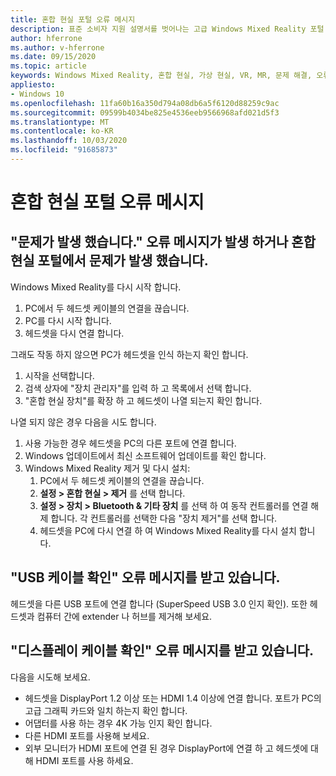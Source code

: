 ```yaml
---
title: 혼합 현실 포털 오류 메시지
description: 표준 소비자 지원 설명서를 벗어나는 고급 Windows Mixed Reality 포털 메시지 문제 해결
author: hferrone
ms.author: v-hferrone
ms.date: 09/15/2020
ms.topic: article
keywords: Windows Mixed Reality, 혼합 현실, 가상 현실, VR, MR, 문제 해결, 오류, 도움말, 지원, 혼합 현실 포털
appliesto:
- Windows 10
ms.openlocfilehash: 11fa60b16a350d794a08db6a5f6120d88259c9ac
ms.sourcegitcommit: 09599b4034be825e4536eeb9566968afd021d5f3
ms.translationtype: MT
ms.contentlocale: ko-KR
ms.lasthandoff: 10/03/2020
ms.locfileid: "91685873"
---
```

# <a name="mixed-reality-portal-error-messages"></a>혼합 현실 포털 오류 메시지

## <a name="i-got-a-something-went-wrong-error-message-or-im-having-problems-in-the-mixed-reality-portal"></a>"문제가 발생 했습니다." 오류 메시지가 발생 하거나 혼합 현실 포털에서 문제가 발생 했습니다.

Windows Mixed Reality를 다시 시작 합니다.
1. PC에서 두 헤드셋 케이블의 연결을 끊습니다.
2. PC를 다시 시작 합니다.
3. 헤드셋을 다시 연결 합니다.

그래도 작동 하지 않으면 PC가 헤드셋을 인식 하는지 확인 합니다.
1. 시작을 선택합니다.
2. 검색 상자에 "장치 관리자"를 입력 하 고 목록에서 선택 합니다. 
3. "혼합 현실 장치"를 확장 하 고 헤드셋이 나열 되는지 확인 합니다. 

나열 되지 않은 경우 다음을 시도 합니다.
1. 사용 가능한 경우 헤드셋을 PC의 다른 포트에 연결 합니다.
2. Windows 업데이트에서 최신 소프트웨어 업데이트를 확인 합니다.
3. Windows Mixed Reality 제거 및 다시 설치:
    1. PC에서 두 헤드셋 케이블의 연결을 끊습니다.
    2. **설정 > 혼합 현실 > 제거** 를 선택 합니다.
    3. **설정 > 장치 > Bluetooth & 기타 장치** 를 선택 하 여 동작 컨트롤러를 연결 해제 합니다. 각 컨트롤러를 선택한 다음 "장치 제거"를 선택 합니다.
    4. 헤드셋을 PC에 다시 연결 하 여 Windows Mixed Reality를 다시 설치 합니다.
    
## <a name="im-getting-a-check-your-usb-cable-error-message"></a>"USB 케이블 확인" 오류 메시지를 받고 있습니다.

헤드셋을 다른 USB 포트에 연결 합니다 (SuperSpeed USB 3.0 인지 확인). 또한 헤드셋과 컴퓨터 간에 extender 나 허브를 제거해 보세요.

## <a name="im-getting-a-check-your-display-cable-error-message"></a>"디스플레이 케이블 확인" 오류 메시지를 받고 있습니다.

다음을 시도해 보세요.
* 헤드셋을 DisplayPort 1.2 이상 또는 HDMI 1.4 이상에 연결 합니다. 포트가 PC의 고급 그래픽 카드와 일치 하는지 확인 합니다.
* 어댑터를 사용 하는 경우 4K 가능 인지 확인 합니다.
* 다른 HDMI 포트를 사용해 보세요.
* 외부 모니터가 HDMI 포트에 연결 된 경우 DisplayPort에 연결 하 고 헤드셋에 대해 HDMI 포트를 사용 하세요.
